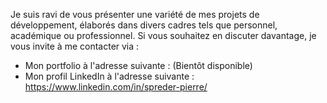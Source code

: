 Je suis ravi de vous présenter une variété de mes projets de développement, élaborés dans divers cadres tels que personnel, académique ou professionnel.
Si vous souhaitez en discuter davantage, je vous invite à me contacter via :
  - Mon portfolio à l'adresse suivante : (Bientôt disponible)
  - Mon profil LinkedIn à l'adresse suivante : https://www.linkedin.com/in/spreder-pierre/
